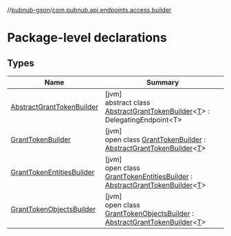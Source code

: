 //[pubnub-gson](../../index.md)/[com.pubnub.api.endpoints.access.builder](index.md)

# Package-level declarations

## Types

| Name | Summary |
|---|---|
| [AbstractGrantTokenBuilder](-abstract-grant-token-builder/index.md) | [jvm]<br>abstract class [AbstractGrantTokenBuilder](-abstract-grant-token-builder/index.md)&lt;[T](-abstract-grant-token-builder/index.md)&gt; : DelegatingEndpoint&lt;T&gt; |
| [GrantTokenBuilder](-grant-token-builder/index.md) | [jvm]<br>open class [GrantTokenBuilder](-grant-token-builder/index.md) : [AbstractGrantTokenBuilder](-abstract-grant-token-builder/index.md)&lt;[T](-abstract-grant-token-builder/index.md)&gt; |
| [GrantTokenEntitiesBuilder](-grant-token-entities-builder/index.md) | [jvm]<br>open class [GrantTokenEntitiesBuilder](-grant-token-entities-builder/index.md) : [AbstractGrantTokenBuilder](-abstract-grant-token-builder/index.md)&lt;[T](-abstract-grant-token-builder/index.md)&gt; |
| [GrantTokenObjectsBuilder](-grant-token-objects-builder/index.md) | [jvm]<br>open class [GrantTokenObjectsBuilder](-grant-token-objects-builder/index.md) : [AbstractGrantTokenBuilder](-abstract-grant-token-builder/index.md)&lt;[T](-abstract-grant-token-builder/index.md)&gt; |
